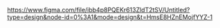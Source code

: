 https://www.figma.com/file/ibb4p8PQEKr613ZldT2tSV/Untitled?type=design&node-id=0%3A1&mode=design&t=HmsE8HZnEMojfYYZ-1

